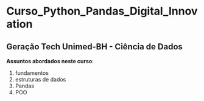# Curso_Python_Pandas_Digital_Innovation
## Geração Tech Unimed-BH - Ciência de Dados
 
 **Assuntos abordados neste curso**:
 1. fundamentos 
 2. estruturas de dados
 3. Pandas
 4. POO

